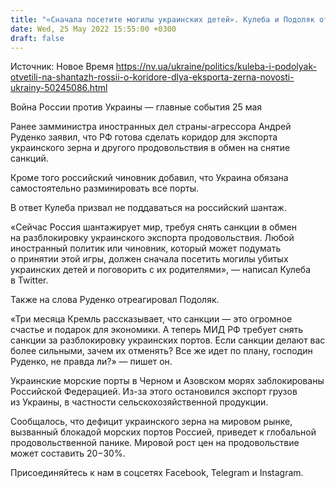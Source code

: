 ```yaml
---
title: "«Сначала посетите могилы украинских детей». Кулеба и Подоляк ответили на шантаж России о коридоре для экспорта зерна"
date: Wed, 25 May 2022 15:55:00 +0300
draft: false
---
```

Источник: Новое Время https://nv.ua/ukraine/politics/kuleba-i-podolyak-otvetili-na-shantazh-rossii-o-koridore-dlya-eksporta-zerna-novosti-ukrainy-50245086.html


Война России против Украины — главные события 25 мая

Ранее замминистра иностранных дел страны-агрессора Андрей Руденко заявил, что РФ готова сделать коридор для экспорта украинского зерна и другого продовольствия в обмен на снятие санкций. 

Кроме того российский чиновник добавил, что Украина обязана самостоятельно разминировать все порты.

В ответ Кулеба призвал не поддаваться на российский шантаж.

«Сейчас Россия шантажирует мир, требуя снять санкции в обмен на разблокировку украинского экспорта продовольствия. Любой иностранный политик или чиновник, который может подумать о принятии этой игры, должен сначала посетить могилы убитых украинских детей и поговорить с их родителями», — написал Кулеба в Twitter.

Также на слова Руденко отреагировал Подоляк.

«Три месяца Кремль рассказывает, что санкции — это огромное счастье и подарок для экономики. А теперь МИД РФ требует снять санкции за разблокировку украинских портов. Если санкции делают вас более сильными, зачем их отменять? Все же идет по плану, господин Руденко, не правда ли?» — пишет он.

Украинские морские порты в Черном и Азовском морях заблокированы Российской Федерацией. Из-за этого остановился экспорт грузов из Украины, в частности сельскохозяйственной продукции.

Сообщалось, что дефицит украинского зерна на мировом рынке, вызванный блокадой морских портов Россией, приведет к глобальной продовольственной панике. Мировой рост цен на продовольствие может составить 20−30%.

Присоединяйтесь к нам в соцсетях Facebook, Telegram и Instagram.
